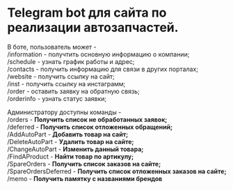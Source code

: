 # Telegram bot для сайта по реализации автозапчастей. 

В боте, пользователь может -  
/information - получтить основную информацию о компании;  
/schedule - узнать график работы и адрес;  
/contacts - получить информацию для связи в других порталах;  
/website - получить ссылку на сайт;  
/inst - получить ссылку на инстаграмм;  
/order - оставить заявку на обратную связь;  
/orderinfo - узнать статус заявки;  

Администратору доступны команды -  
/orders - <b>Получить список не обработанных заявок;</b>  
/deferred - <b>Получить список отложенных обращений;</b>  
/AddAutoPart - <b>Добавить товар на сайт;</b>  
/DeleteAutoPart - <b>Удалить товар на сайте;</b>  
/ChangeAutoPart - <b>Изменить данный товара;</b>  
/FindAProduct - <b>Найти товар по артикулу;</b>  
/SpareOrders - <b>Получить список заказов на сайте;</b>  
/SpareOrdersDeferred - <b>Получить список отложенных заказов на сайте;</b>  
/memo - <b>Получить памятку с названиями брендов</b>  
